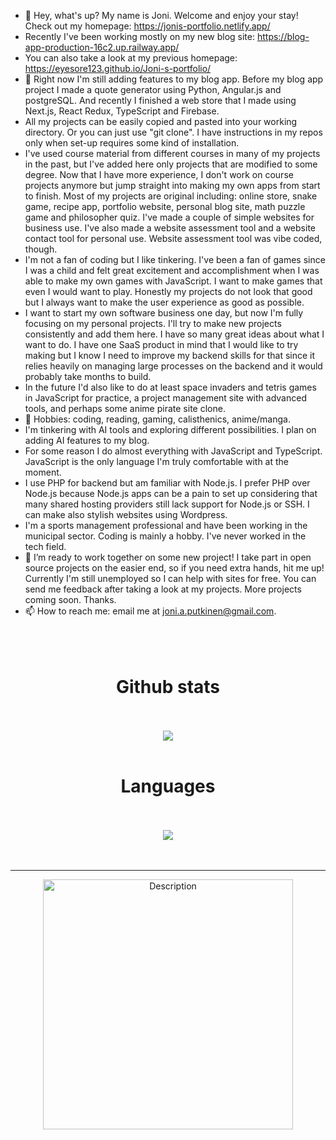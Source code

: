 
- 👋 Hey, what's up? My name is Joni. Welcome and enjoy your stay! Check out my homepage: https://jonis-portfolio.netlify.app/
- Recently I've been working mostly on my new blog site: https://blog-app-production-16c2.up.railway.app/
- You can also take a look at my previous homepage: https://eyesore123.github.io/Joni-s-portfolio/
- 🌱 Right now I'm still adding features to my blog app. Before my blog app project I made a quote generator using Python, Angular.js and postgreSQL. And recently I finished a web store that I made using Next.js, React Redux, TypeScript and Firebase.
- All my projects can be easily copied and pasted into your working directory. Or you can just use "git clone". I have instructions in my repos only when set-up requires some kind of installation.
-  I've used course material from different courses in many of my projects in the past, but I've added here only projects that are modified to some degree. Now that I have more experience, I don't work on course projects anymore but jump straight into making my own apps from start to finish. Most of my projects are original including: online store, snake game, recipe app, portfolio website, personal blog site, math puzzle game and philosopher quiz. I've made a couple of simple websites for business use. I've also made a website assessment tool and a website contact tool for personal use. Website assessment tool was vibe coded, though.
- I'm not a fan of coding but I like tinkering. I've been a fan of games since I was a child and felt great excitement and accomplishment when I was able to make my own games with JavaScript. I want to make games that even I would want to play. Honestly my projects do not look that good but I always want to make the user experience as good as possible.
- I want to start my own software business one day, but now I'm fully focusing on my personal projects. I'll try to make new projects consistently and add them here. I have so many great ideas about what I want to do. I have one SaaS product in mind that I would like to try making but I know I need to improve my backend skills for that since it relies heavily on managing large processes on the backend and it would probably take months to build.
- In the future I'd also like to do at least space invaders and tetris games in JavaScript for practice, a project management site with advanced tools, and perhaps some anime pirate site clone.
- 👀 Hobbies: coding, reading, gaming, calisthenics, anime/manga.
- I'm tinkering with AI tools and exploring different possibilities. I plan on adding AI features to my blog.
- For some reason I do almost everything with JavaScript and TypeScript. JavaScript is the only language I'm truly comfortable with at the moment.
- I use PHP for backend but am familiar with Node.js. I prefer PHP over Node.js because Node.js apps can be a pain to set up considering that many shared hosting providers still lack support for Node.js or SSH. I can make also stylish websites using Wordpress.
- I'm a sports management professional and have been working in the municipal sector. Coding is mainly a hobby. I've never worked in the tech field.
- 💞️ I’m ready to work together on some new project! I take part in open source projects on the easier end, so if you need extra hands, hit me up! Currently I'm still unemployed so I can help with sites for free.
You can send me feedback after taking a look at my projects. More projects coming soon. Thanks.
- 📫 How to reach me: email me at joni.a.putkinen@gmail.com.<br><br><br><br>


<div align="center">
  <h1>Github stats</h1><br><br>
<img src="https://github-readme-stats.vercel.app/api?username=Eyesore123&theme=shadow_blue&show_icons=true&rank_icon=github"
  </div><br><br>

<div align="center">
  <h1>Languages</h1><br><br>
<img src="https://github-readme-stats.vercel.app/api/top-langs/?username=Eyesore123&theme=shadow_blue&show_icons=true&langs_count=7">
</div><br><br>

----------------------------------------------------------------------


<div align="center">
<img src="https://github.com/user-attachments/assets/a3027eb1-70ec-4d4a-a2cd-e0ff1aed7af2" alt="Description" width="400" height="auto">
</div>


<!---
Eyesore123/Eyesore123 is a ✨ special ✨ repository because its `README.md` (this file) appears on your GitHub profile.
You can click the Preview link to take a look at your changes.
--->
